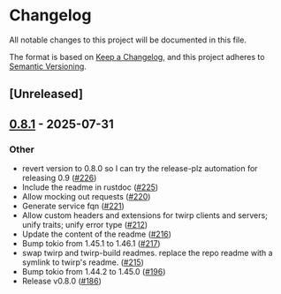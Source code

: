 # Changelog

All notable changes to this project will be documented in this file.

The format is based on [Keep a Changelog](https://keepachangelog.com/en/1.0.0/),
and this project adheres to [Semantic Versioning](https://semver.org/spec/v2.0.0.html).

## [Unreleased]

## [0.8.1](https://github.com/github/twirp-rs/compare/twirp-v0.8.0...twirp-v0.8.1) - 2025-07-31

### Other

- revert version to 0.8.0 so I can try the release-plz automation for releasing 0.9 ([#226](https://github.com/github/twirp-rs/pull/226))
- Include the readme in rustdoc ([#225](https://github.com/github/twirp-rs/pull/225))
- Allow mocking out requests ([#220](https://github.com/github/twirp-rs/pull/220))
- Generate service fqn ([#221](https://github.com/github/twirp-rs/pull/221))
- Allow custom headers and extensions for twirp clients and servers; unify traits; unify error type ([#212](https://github.com/github/twirp-rs/pull/212))
- Update the content of the readme ([#216](https://github.com/github/twirp-rs/pull/216))
- Bump tokio from 1.45.1 to 1.46.1 ([#217](https://github.com/github/twirp-rs/pull/217))
- swap twirp and twirp-build readmes. replace the repo readme with a symlink to twirp's readme. ([#215](https://github.com/github/twirp-rs/pull/215))
- Bump tokio from 1.44.2 to 1.45.0 ([#196](https://github.com/github/twirp-rs/pull/196))
- Release v0.8.0 ([#186](https://github.com/github/twirp-rs/pull/186))
